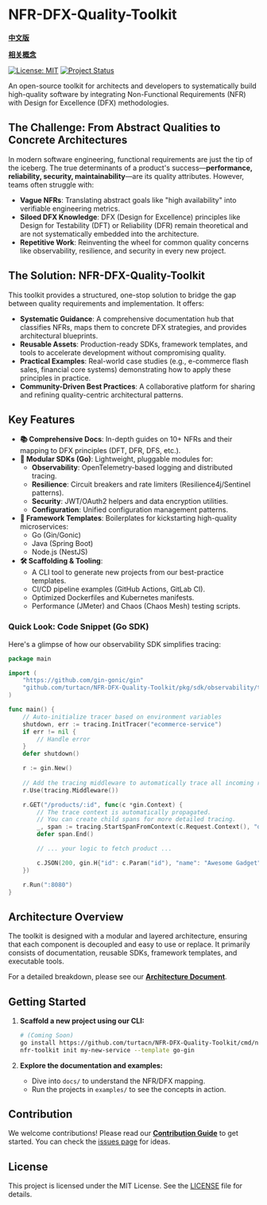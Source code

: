 # NFR-DFX-Quality-Toolkit

[**中文版**](./README-zh.md)

[**相关概念**](./Concept.md)

[![License: MIT](https://img.shields.io/badge/License-MIT-yellow.svg)](https://opensource.org/licenses/MIT)
[![Project Status](https://img.shields.io/badge/status-active-success.svg)](https://github.com/turtacn/NFR-DFX-Quality-Toolkit/)

An open-source toolkit for architects and developers to systematically build high-quality software by integrating Non-Functional Requirements (NFR) with Design for Excellence (DFX) methodologies.

## The Challenge: From Abstract Qualities to Concrete Architectures

In modern software engineering, functional requirements are just the tip of the iceberg. The true determinants of a product's success—**performance, reliability, security, maintainability**—are its quality attributes. However, teams often struggle with:

-   **Vague NFRs**: Translating abstract goals like "high availability" into verifiable engineering metrics.
-   **Siloed DFX Knowledge**: DFX (Design for Excellence) principles like Design for Testability (DFT) or Reliability (DFR) remain theoretical and are not systematically embedded into the architecture.
-   **Repetitive Work**: Reinventing the wheel for common quality concerns like observability, resilience, and security in every new project.

## The Solution: NFR-DFX-Quality-Toolkit

This toolkit provides a structured, one-stop solution to bridge the gap between quality requirements and implementation. It offers:

-   **Systematic Guidance**: A comprehensive documentation hub that classifies NFRs, maps them to concrete DFX strategies, and provides architectural blueprints.
-   **Reusable Assets**: Production-ready SDKs, framework templates, and tools to accelerate development without compromising quality.
-   **Practical Examples**: Real-world case studies (e.g., e-commerce flash sales, financial core systems) demonstrating how to apply these principles in practice.
-   **Community-Driven Best Practices**: A collaborative platform for sharing and refining quality-centric architectural patterns.

## Key Features

-   **📚 Comprehensive Docs**: In-depth guides on 10+ NFRs and their mapping to DFX principles (DFT, DFR, DFS, etc.).
-   **🧩 Modular SDKs (Go)**: Lightweight, pluggable modules for:
    -   **Observability**: OpenTelemetry-based logging and distributed tracing.
    -   **Resilience**: Circuit breakers and rate limiters (Resilience4j/Sentinel patterns).
    -   **Security**: JWT/OAuth2 helpers and data encryption utilities.
    -   **Configuration**: Unified configuration management patterns.
-   **🚀 Framework Templates**: Boilerplates for kickstarting high-quality microservices:
    -   Go (Gin/Gonic)
    -   Java (Spring Boot)
    -   Node.js (NestJS)
-   **🛠️ Scaffolding & Tooling**:
    -   A CLI tool to generate new projects from our best-practice templates.
    -   CI/CD pipeline examples (GitHub Actions, GitLab CI).
    -   Optimized Dockerfiles and Kubernetes manifests.
    -   Performance (JMeter) and Chaos (Chaos Mesh) testing scripts.

### Quick Look: Code Snippet (Go SDK)

Here's a glimpse of how our observability SDK simplifies tracing:

```go
package main

import (
    "https://github.com/gin-gonic/gin"
    "github.com/turtacn/NFR-DFX-Quality-Toolkit/pkg/sdk/observability/tracing"
)

func main() {
    // Auto-initialize tracer based on environment variables
    shutdown, err := tracing.InitTracer("ecommerce-service")
    if err != nil {
        // Handle error
    }
    defer shutdown()

    r := gin.New()
    
    // Add the tracing middleware to automatically trace all incoming requests
    r.Use(tracing.Middleware())

    r.GET("/products/:id", func(c *gin.Context) {
        // The trace context is automatically propagated.
        // You can create child spans for more detailed tracing.
        _, span := tracing.StartSpanFromContext(c.Request.Context(), "database.query")
        defer span.End()

        // ... your logic to fetch product ...

        c.JSON(200, gin.H{"id": c.Param("id"), "name": "Awesome Gadget"})
    })

    r.Run(":8080")
}
````

## Architecture Overview

The toolkit is designed with a modular and layered architecture, ensuring that each component is decoupled and easy to use or replace. It primarily consists of documentation, reusable SDKs, framework templates, and executable tools.

For a detailed breakdown, please see our [**Architecture Document**](./docs/architecture.md).

## Getting Started

1.  **Scaffold a new project using our CLI:**

    ```bash
    # (Coming Soon)
    go install https://github.com/turtacn/NFR-DFX-Quality-Toolkit/cmd/nfr-toolkit@latest
    nfr-toolkit init my-new-service --template go-gin
    ```

2.  **Explore the documentation and examples:**

      - Dive into `docs/` to understand the NFR/DFX mapping.
      - Run the projects in `examples/` to see the concepts in action.

## Contribution

We welcome contributions\! Please read our [**Contribution Guide**](./CONTRIBUTING.md) to get started. You can check the [issues page](https://github.com/turtacn/NFR-DFX-Quality-Toolkit/issues) for ideas.

## License

This project is licensed under the MIT License. See the [LICENSE](./LICENSE) file for details.